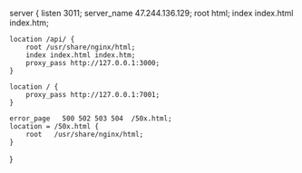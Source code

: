 server {
    listen     3011;
    server_name  47.244.136.129;
    root html;
    index index.html index.htm;

    location /api/ {
        root /usr/share/nginx/html;
        index index.html index.htm;
        proxy_pass http://127.0.0.1:3000;
    }

    location / {
        proxy_pass http://127.0.0.1:7001;
    }

    error_page   500 502 503 504  /50x.html;
    location = /50x.html {
        root   /usr/share/nginx/html;
    }
}
